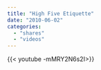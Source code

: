```yaml
---
title: "High Five Etiquette"
date: "2010-06-02"
categories:
  - "shares"
  - "videos"
---
```


<div style="width: 70vw;">{{< youtube -mMRY2N6s2I>}}</div>
